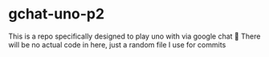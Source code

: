 # gchat-uno-p2
This is a repo specifically designed to play uno with via google chat :rofl:
There will be no actual code in here, just a random file I use for commits
